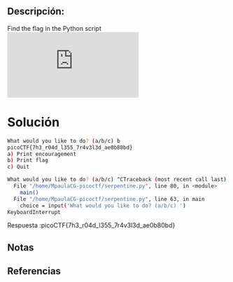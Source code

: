 ## Descripción:
Find the flag in the Python script![Download Python script](https://artifacts.picoctf.net/c/35/serpentine.py)

# Solución
```bash
What would you like to do? (a/b/c) b
picoCTF{7h3_r04d_l355_7r4v3l3d_ae0b80bd}
a) Print encouragement
b) Print flag
c) Quit

What would you like to do? (a/b/c) ^CTraceback (most recent call last):
  File "/home/MpaulaCG-picoctf/serpentine.py", line 80, in <module>
    main()
  File "/home/MpaulaCG-picoctf/serpentine.py", line 63, in main
    choice = input('What would you like to do? (a/b/c) ')
KeyboardInterrupt
```
Respuesta :picoCTF{7h3_r04d_l355_7r4v3l3d_ae0b80bd}
## Notas

## Referencias
 
